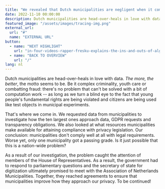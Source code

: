 ```yaml
---
title: "We revealed that Dutch municipalities are negligent when it comes to our privacy"
date: 2022-11-10 00:00:00
description: Dutch municipalities are head-over-heals in love with data.
featured_image: "/assets/images/tracing-img.png"
external_url:
  url: "#"
  name: "EXTERNAL URL"
button:
  - name: "NEXT HIGHLIGHT"
    url: "in-four-videos-rapper-fresku-explains-the-ins-and-outs-of-algorithms-and-platforms"
  - name: "BACK TO OVERVIEW"
    url: "/"
lang: nl
---
```


Dutch municipalities are head-over-heals in love with data. *The more, the better*, the motto seems to be. Be it complex criminality, youth care or combatting fraud: there's no problem that can't be solved with a bit of computation work -- as long as we turn a blind eye to the fact that young people's fundamental rights are being violated and citizens are being used like test objects in municipal experiments.

That's where we come in. We requested data from municipalities to investigate how the ten largest ones approach data, GDPR requests and transparency obligations. We also looked at what resources municipalities make available for attaining compliance with privacy legislation. Our conclusion: municipalities don't comply well at all with legal requirements. Worse yet, only one municipality got a passing grade. Is it just possible that this is a nation-wide problem?

As a result of our investigation, the problem caught the attention of members of the House of Representatives. As a result, the government had to respond to parliamentary questions and the secretary of state for digitization ultimately promised to meet with the Association of Netherlands Municipalities. Together, they reached agreements to ensure that municipalities improve how they approach our privacy. To be continued!